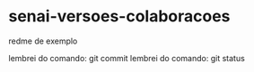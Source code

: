 # senai-versoes-colaboracoes

redme de exemplo

lembrei do comando: git commit
lembrei do comando: git status

